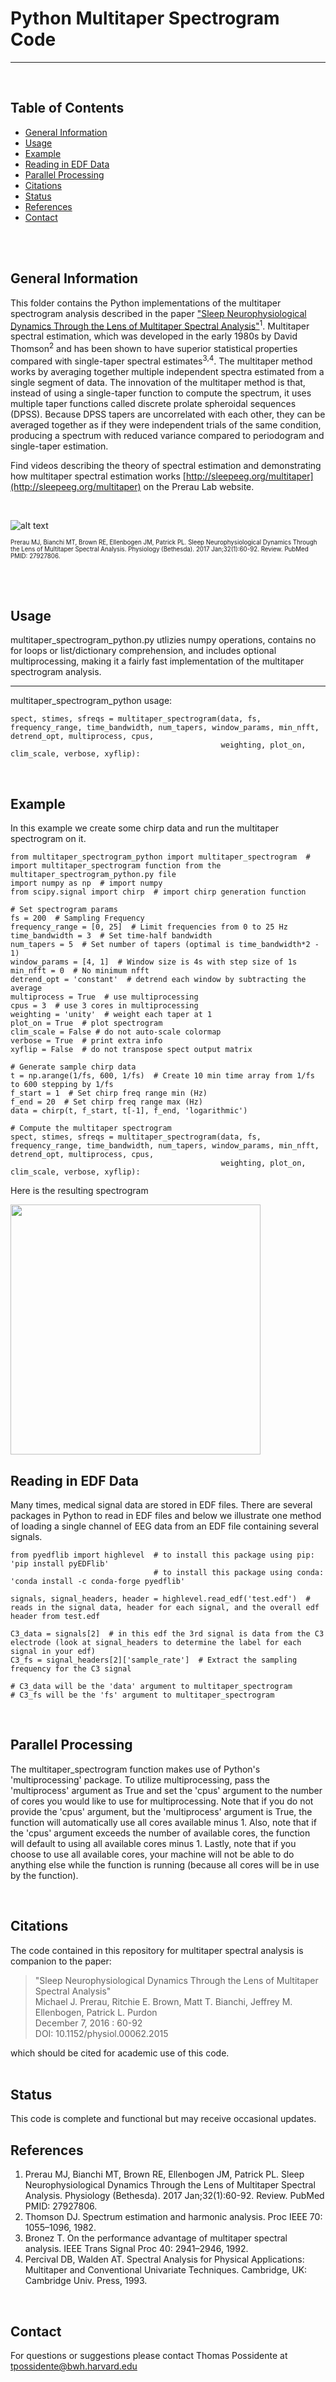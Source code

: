 # Python Multitaper Spectrogram Code
---

<br/>

## Table of Contents
* [General Information](#general-information)
* [Usage](#usage)
* [Example](#example)
* [Reading in EDF Data](#reading-in-edf-data)
* [Parallel Processing](#parallel-processing)
* [Citations](#citations)
* [Status](#status)
* [References](#references)
* [Contact](#contact)

<br/>
<br/>

## General Information 
This folder contains the Python implementations of the multitaper spectrogram analysis described in the paper ["Sleep Neurophysiological Dynamics Through the Lens of Multitaper Spectral Analysis"](https://prerau.bwh.harvard.edu/publications/Physiology_Bethesda_2017_Prerau.pdf)<sup>1</sup>. Multitaper spectral estimation, which was developed in the early 1980s by David Thomson<sup>2</sup> and has been shown to have superior statistical properties compared with single-taper spectral estimates<sup>3,4</sup>. The multitaper method works by averaging together multiple independent spectra estimated from a single segment of data. The innovation of the multitaper method is that, instead of using a single-taper function to compute the spectrum, it uses multiple taper functions called discrete prolate spheroidal sequences (DPSS). Because DPSS tapers are uncorrelated with each other, they can be averaged together as if they were independent trials of the same condition, producing a spectrum with reduced variance compared to periodogram and single-taper estimation. 

Find videos describing the theory of spectral estimation and demonstrating how multitaper spectral estimation works [http://sleepeeg.org/multitaper](http://sleepeeg.org/multitaper) on the Prerau Lab website. 

<br/>

![alt text](https://prerau.bwh.harvard.edu/images/multitaper_diagram.png)

<sup><sub>Prerau MJ, Bianchi MT, Brown RE, Ellenbogen JM, Patrick PL. Sleep Neurophysiological Dynamics Through the Lens of Multitaper Spectral Analysis. Physiology (Bethesda). 2017 Jan;32(1):60-92. Review. PubMed PMID: 27927806. </sup></sub>

<br/>
<br/>

## Usage
multitaper_spectrogram_python.py utlizies numpy operations, contains no for loops or list/dictionary comprehension, and includes optional multiprocessing, making it a fairly fast implementation of the multitaper spectrogram analysis.

---

multitaper_spectrogram_python usage:
```
spect, stimes, sfreqs = multitaper_spectrogram(data, fs, frequency_range, time_bandwidth, num_tapers, window_params, min_nfft, detrend_opt, multiprocess, cpus,
                                               weighting, plot_on, clim_scale, verbose, xyflip):
```

<br/>

## Example
In this example we create some chirp data and run the multitaper spectrogram on it.
```
from multitaper_spectrogram_python import multitaper_spectrogram  # import multitaper_spectrogram function from the multitaper_spectrogram_python.py file
import numpy as np  # import numpy
from scipy.signal import chirp  # import chirp generation function

# Set spectrogram params
fs = 200  # Sampling Frequency
frequency_range = [0, 25]  # Limit frequencies from 0 to 25 Hz
time_bandwidth = 3  # Set time-half bandwidth
num_tapers = 5  # Set number of tapers (optimal is time_bandwidth*2 - 1)
window_params = [4, 1]  # Window size is 4s with step size of 1s
min_nfft = 0  # No minimum nfft
detrend_opt = 'constant'  # detrend each window by subtracting the average
multiprocess = True  # use multiprocessing
cpus = 3  # use 3 cores in multiprocessing
weighting = 'unity'  # weight each taper at 1
plot_on = True  # plot spectrogram
clim_scale = False # do not auto-scale colormap
verbose = True  # print extra info
xyflip = False  # do not transpose spect output matrix

# Generate sample chirp data
t = np.arange(1/fs, 600, 1/fs)  # Create 10 min time array from 1/fs to 600 stepping by 1/fs
f_start = 1  # Set chirp freq range min (Hz)
f_end = 20  # Set chirp freq range max (Hz)
data = chirp(t, f_start, t[-1], f_end, 'logarithmic')

# Compute the multitaper spectrogram
spect, stimes, sfreqs = multitaper_spectrogram(data, fs, frequency_range, time_bandwidth, num_tapers, window_params, min_nfft, detrend_opt, multiprocess, cpus,
                                               weighting, plot_on, clim_scale, verbose, xyflip):
```
Here is the resulting spectrogram

<img src="https://prerau.bwh.harvard.edu/images/chirp_python.png" width="400">

<br/>

## Reading in EDF Data

Many times, medical signal data are stored in EDF files. There are several packages in Python to read in EDF files and below we illustrate one method of loading a single channel of EEG data from an EDF file containing several signals.


```
from pyedflib import highlevel  # to install this package using pip: 'pip install pyEDFlib' 
                                # to install this package using conda: 'conda install -c conda-forge pyedflib' 

signals, signal_headers, header = highlevel.read_edf('test.edf')  # reads in the signal data, header for each signal, and the overall edf header from test.edf

C3_data = signals[2]  # in this edf the 3rd signal is data from the C3 electrode (look at signal_headers to determine the label for each signal in your edf)
C3_fs = signal_headers[2]['sample_rate']  # Extract the sampling frequency for the C3 signal

# C3_data will be the 'data' argument to multitaper_spectrogram
# C3_fs will be the 'fs' argument to multitaper_spectrogram

```

<br/>

## Parallel Processing
The multitaper_spectrogram function makes use of Python's 'multiprocessing' package. To utilize multiprocessing, pass the 'multiprocess' argument as True and set the 'cpus' argument to the number of cores you would like to use for multiprocessing. Note that if you do not provide the 'cpus' argument, but the 'multiprocess' argument is True, the function will automatically use all cores available minus 1. Also, note that if the 'cpus' argument exceeds the number of available cores, the function will default to using all available cores minus 1. Lastly, note that if you choose to use all available cores, your machine will not be able to do anything else while the function is running (because all cores will be in use by the function).

<br/>

## Citations
The code contained in this repository for multitaper spectral analysis is companion to the paper:  
> "Sleep Neurophysiological Dynamics Through the Lens of Multitaper Spectral Analysis"  
>   Michael J. Prerau, Ritchie E. Brown, Matt T. Bianchi, Jeffrey M. Ellenbogen, Patrick L. Purdon  
>    December 7, 2016 : 60-92  
>    DOI: 10.1152/physiol.00062.2015  

which should be cited for academic use of this code.  
<br/>

## Status 
This code is complete and functional but may receive occasional updates. 
<br/>

## References
1. Prerau MJ, Bianchi MT, Brown RE, Ellenbogen JM, Patrick PL. Sleep Neurophysiological Dynamics Through the Lens of Multitaper Spectral Analysis. Physiology (Bethesda). 2017 Jan;32(1):60-92. Review. PubMed PMID: 27927806.
2. Thomson DJ. Spectrum estimation and harmonic analysis. Proc IEEE 70: 1055–1096, 1982.
3. Bronez T. On the performance advantage of multitaper spectral analysis. IEEE Trans Signal Proc 40: 2941–2946, 1992.
4. Percival DB, Walden AT. Spectral Analysis for Physical Applications: Multitaper and Conventional Univariate Techniques. Cambridge, UK: Cambridge Univ. Press, 1993.
<br/>

## Contact
For questions or suggestions please contact Thomas Possidente at tpossidente@bwh.harvard.edu
<br/>

